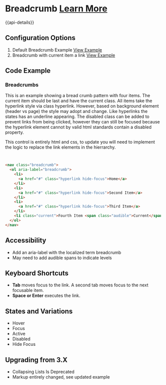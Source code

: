
# Breadcrumb  [Learn More](#)

{{api-details}}

## Configuration Options

1. Default Breadcrumb Example [View Example]( /components/breadcrumb/example-index)
3. Breadcrumb with current item a link [View Example]( /components/breadcrumb/example-current-as-link)

## Code Example

### Breadcrumbs

This is an example showing a bread crumb pattern with four items. The current item should be last and have the current class. All items take the hyperlink style via class hyperlink. However, based on background element (header vs page) the style may adopt and change. Like hyperlinks the states has an underline appearing. The disabled class can be added to prevent links from being clicked, however they can still be focused because the hyperlink element cannot by valid html standards contain a disabled property.

This control is entirely html and css, to update you will need to implement the logic to replace the link elements in the hierrarchy.

```html


<nav class="breadcrumb">
  <ol aria-label="breadcrumb">
    <li>
      <a href="#" class="hyperlink hide-focus">Home</a>
    </li>
    <li>
      <a href="#" class="hyperlink hide-focus">Second Item</a>
    </li>
    <li>
      <a href="#" class="hyperlink hide-focus">Third Item</a>
    </li>
    <li class="current">Fourth Item <span class="audible">Current</span></li>
  </ol>
</nav>


```

## Accessibility

-   Add an aria-label with the localized term breadcrumb
-   May need to add audible spans to indicate levels

## Keyboard Shortcuts

-   **Tab** moves focus to the link. A second tab moves focus to the next focusable item.
-   **Space or Enter** executes the link.

## States and Variations

-   Hover
-   Focus
-   Active
-   Disabled
-   Hide Focus

## Upgrading from 3.X

-   Collapsing Lists Is Deprecated
-   Markup entirely changed, see updated example
